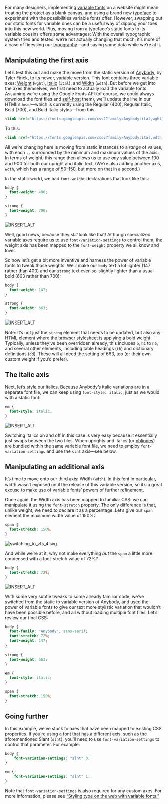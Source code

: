 For many designers, implementing [variable fonts](/glossary/variable_fonts) on a website might mean treating the project as a blank canvas, and using a brand new [typeface](/glossary/typeface) to experiment with the possibilities variable fonts offer. However, swapping out our static fonts for variable ones can be a useful way of dipping your toes into this new world. Plus, moving from a typeface’s static fonts to its variable cousins offers some advantages: With the overall typographic system tried and tested, we’re not actually changing that much; it’s more of a case of finessing our [typography](/glossary/typography)—and saving some data while we’re at it.

## Manipulating the first axis

Let’s test this out and make the move from the static version of [Anybody](https://fonts.google.com/specimen/Anybody/), by Tyler Finck, to its newer, variable version. This font contains three variable axes: [Weight](/glossary/weight_axis) (`wght`), [Italic](/glossary/italic_axis) (`ital`), and [Width](/glossary/width_axis) (`wdth`). But before we get into the axes themselves, we first need to actually load the variable fonts. Assuming we’re using the Google Fonts API (of course, we could always download the font files and [self-host](https://fonts.google.com/knowledge/using_type/self_hosting_web_fonts) them), we’ll update the line in our HTML’s `head`—which is currently using the Regular (400), Regular Italic, Bold (700), and Bold Italic styles—from this:

```html
<link href="https://fonts.googleapis.com/css2?family=Anybody:ital,wght@0,400;0,700;1,400;1,700&display=swap" rel="stylesheet">
```

To this:

```html
<link href="https://fonts.googleapis.com/css2?family=Anybody:ital,wdth,wght@0,50..150,100..900;1,50..150,100..900&display=swap" rel="stylesheet">
```

All we’re changing here is moving from static instances to a *range* of values, with each `..` surrounded by the minimum and maximum values of the axis. In terms of weight, this range then allows us to use *any* value between 100 and 900 for both our upright and italic text. (We’re also adding another axis, `wdth`, which has a range of 50–150, but more on that in a second.)

In the static world, we had `font-weight` declarations that look like this:

```css
body {
  font-weight: 400;
}

strong {
  font-weight: 700;
}
```

![INSERT_ALT](images/switching_to_vfs_1.svg)

Well, good news, because they *still* look like that! Although specialized variable axes require us to use `font-variation-settings` to control them, the weight axis has been mapped to the `font-weight` property we all know and love.

So now let’s get a bit more inventive and harness the power of variable fonts to tweak those weights. We’ll make our `body` text a lot lighter (147 rather than 400) and our `strong` text ever-so-slightly lighter than a usual bold (663 rather than 700):

```css
body {
  font-weight: 147;
}

strong {
  font-weight: 663;
}
```

![INSERT_ALT](images/switching_to_vfs_2.svg)

Note: It’s not just the `strong` element that needs to be updated, but also any HTML element where the browser stylesheet is applying a bold weight. Typically, unless they’ve been overridden already, this includes `b`, `h1` to `h6`, and several other elements, including table headings (`th`) and dictionary definitions (`dd`). These will all need the setting of 663, too (or their own custom weight if you’d prefer).

## The italic axis

Next, let’s style our italics. Because Anybody’s italic variations are in a separate font file, we can keep using `font-style: italic`, just as we would with a static font:

```css
em {
  font-style: italic;
}
```

![INSERT_ALT](images/switching_to_vfs_3.svg)

Switching italics on and off in this case is very easy because it essentially just swaps between the two files. When uprights and italics (or [obliques](/glossary/oblique)) are bundled within the same variable font file, we need to employ `font-variation-settings` and use the `slnt` axis—see below.

## Manipulating an additional axis

It’s time to move onto our third axis: Width (`wdth`). In this font in particular, width wasn’t exposed until the release of this variable version, so it’s a great excuse to make use of variable fonts’ powers of further refinement. 

Once again, the Width axis has been mapped to familiar CSS: we can manipulate it using the `font-stretch` property. The only difference is that, unlike weight, we need to declare it as a percentage. Let’s give our `span` element the maximum width value of 150%:

```css
span {
  font-stretch: 150%;
}
```

![switching_to_vfs_4.svg](images/switching_to_vfs_4.svg)

And while we’re at it, why not make everything *but* the `span` a little more condensed with a font-stretch value of 72%? 

```css
body {
  font-stretch: 72%;
}
```

![INSERT_ALT](images/thumbnail.svg)

With some very subtle tweaks to some already familiar code, we’ve switched from the static to variable version of Anybody, and used the power of variable fonts to give our text more stylistic variation that wouldn’t have been possible before, and all without loading multiple font files. Let’s review our final CSS:

```css
body {
  font-family: "Anybody", sans-serif;
  font-stretch: 72%;
  font-weight: 147;
}

strong {
  font-weight: 663;
}

em {
  font-style: italic;
}

span {
  font-stretch: 150%;
}
```

## Going further

In this example, we’ve stuck to axes that have been mapped to existing CSS properties. If you’re using a font that has a different axis, such as the aforementioned Slant (`slnt`), you’ll need to use `font-variation-settings` to control that parameter. For example:

```css
body {
	font-variation-settings: "slnt" 0;
}

em {
	font-variation-settings: "slnt" 1;
}
```

Note that `font-variation-settings` is also required for any custom axes. For more information, please see [“Styling type on the web with variable fonts.”](/lesson/styling_type_on_the_web_with_variable_fonts)